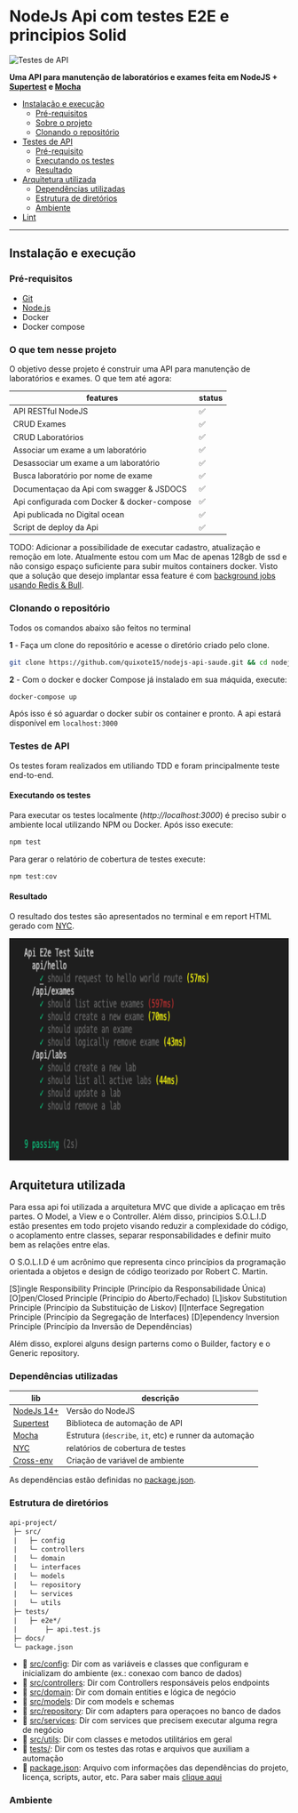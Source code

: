 # NodeJs Api com testes E2E e principios Solid 

![Testes de API](https://github.com/PauloGoncalvesBH/sample-supertest/workflows/Testes%20de%20API/badge.svg)


**Uma API para manutenção de laboratórios e exames feita em NodeJS + [Supertest](https://www.npmjs.com/package/supertest) e [Mocha](https://www.npmjs.com/package/mocha)**

- [Instalação e execução](#instalação-e-execução)
  - [Pré-requisitos](#pré-requisitos)
  - [Sobre o projeto](#o-que-tem-nesse-projeto)
  - [Clonando o repositório](#clonando-o-repositório)
- [Testes de API](#testes-de-api)
  - [Pré-requisito](#pré-requisito)
  - [Executando os testes](#executando-os-testes)
  - [Resultado](#resultado)
- [Arquitetura utilizada](#arquitetura-utilizada)
  - [Dependências utilizadas](#dependências-utilizadas)
  - [Estrutura de diretórios](#estrutura-de-diretórios)
  - [Ambiente](#ambiente)
- [Lint](#lint)

---

## Instalação e execução

### Pré-requisitos

- [Git](https://git-scm.com/download/) 
- [Node.js](https://nodejs.org/en/download/)
- Docker
- Docker compose

### O que tem nesse projeto

O objetivo desse projeto é construir uma API para manutenção de laboratórios e exames. O que tem até agora:

| features | status |
|--|--|
| API RESTful NodeJS | ✅ |
| CRUD Exames | ✅ |
| CRUD Laboratórios | ✅ |
| Associar um exame a um laboratório | ✅ |
| Desassociar um exame a um laboratório | ✅ |
| Busca laboratório por nome de exame | ✅ |
| Documentaçao da Api com swagger & JSDOCS | ✅ |
| Api configurada com Docker & docker-compose | ✅ |    
| Api publicada no Digital ocean | ✅ |    
| Script de deploy da Api  | ✅ |    

TODO: Adicionar a possibilidade de executar cadastro, atualização e remoção em lote. Atualmente estou com um Mac de apenas 128gb de ssd e não consigo espaço suficiente para subir muitos containers docker. Visto que a solução que desejo implantar essa feature é com [background jobs usando Redis & Bull](https://github.com/quixote15/masterclass-bgjobs.git).
### Clonando o repositório

Todos os comandos abaixo são feitos no terminal

**1** - Faça um clone do repositório e acesse o diretório criado pelo clone.

```sh
git clone https://github.com/quixote15/nodejs-api-saude.git && cd nodejs-api-saude
```

**2** - Com o docker e docker Compose já instalado em sua máquida, execute:

```sh
docker-compose up
```

Após isso é só aguardar o docker subir os container e pronto. A api estará disponível em `localhost:3000` 

### Testes de API

Os testes foram realizados em utiliando TDD e foram principalmente teste end-to-end.

#### Executando os testes

Para executar os testes localmente (_http://localhost:3000_) é preciso subir o ambiente local utilizando NPM ou Docker.
Após isso execute:

```sh
npm test
```

Para gerar o relatório de cobertura de testes execute:

```sh
npm test:cov
```

#### Resultado

O resultado dos testes são apresentados no terminal e em report HTML gerado com [NYC](https://www.npmjs.com/package/nyc).

<img src=https://github.com/quixote15/nodejs-api-saude/blob/main/assets/tests.png height="400">

## Arquitetura utilizada

Para essa api foi utilizada a arquitetura MVC que divide a aplicaçao em três partes. O Model, a View e o Controller. Além disso, principios S.O.L.I.D estão presentes em todo projeto visando reduzir a complexidade do código, o acoplamento entre classes, separar responsabilidades e definir muito bem as relações entre elas.

O S.O.L.I.D é um acrônimo que representa cinco princípios da programação orientada a objetos e design de código teorizado por Robert C. Martin.

[S]ingle Responsibility Principle (Princípio da Responsabilidade Única)
[O]pen/Closed Principle (Princípio do Aberto/Fechado)
[L]iskov Substitution Principle (Princípio da Substituição de Liskov)
[I]nterface Segregation Principle (Princípio da Segregação de Interfaces)
[D]ependency Inversion Principle (Princípio da Inversão de Dependências)

Além disso, explorei alguns design parterns como o Builder, factory e o Generic repository.

### Dependências utilizadas
| lib | descrição
| --- | ---
| [NodeJs 14+](https://nodejs.org/en/) | Versão do NodeJS
| [Supertest](https://www.npmjs.com/package/supertest) | Biblioteca de automação de API
| [Mocha](https://www.npmjs.com/package/mocha) | Estrutura (`describe`, `it`, etc) e runner da automação
| [NYC](https://www.npmjs.com/package/nyc) | relatórios de cobertura de testes
| [Cross-env](https://www.npmjs.com/package/cross-env)| Criação de variável de ambiente

As dependências estão definidas no [package.json](./package.json).

### Estrutura de diretórios

```
api-project/
 ├─ src/
 |   ├─ config
 |   └─ controllers
 |   └─ domain
 |   └─ interfaces
 |   └─ models
 |   └─ repository
 |   └─ services
 |   └─ utils
 ├─ tests/
 |   ├─ e2e*/
 |       ├─ api.test.js
 ├─ docs/
 └─ package.json
```

- :file_folder: [src/config](src/config): Dir com as variáveis  e classes que configuram e inicializam do ambiente (ex.: conexao com banco de dados)
- :file_folder: [src/controllers](src/controllers): Dir com Controllers responsáveis pelos endpoints
- :file_folder: [src/domain](src/domain): Dir com domain entities e lógica de negócio
- :file_folder: [src/models](src/models): Dir com models e schemas
- :file_folder: [src/repository](src/repository): Dir com adapters para operaçoes no banco de dados 
- :file_folder: [src/services](src/services): Dir com services que precisem executar alguma regra de negócio
- :file_folder: [src/utils](src/utils): Dir com classes e metodos utilitários em geral
- :file_folder: [tests/](tests): Dir com os testes das rotas e arquivos que auxiliam a automação
- :page_with_curl: [package.json](package.json): Arquivo com informações das dependências do projeto, licença, scripts, autor, etc. Para saber mais [clique aqui](https://docs.npmjs.com/files/package.json)

### Ambiente


